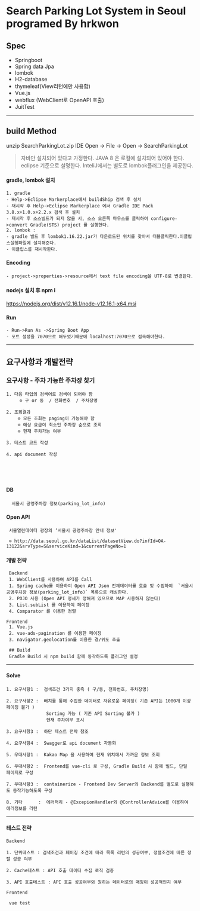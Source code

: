 Search Parking Lot System in Seoul
programed By hrkwon 
==================================
## Spec
- Springboot
- Spring data Jpa
- lombok
- H2-database
- thymeleaf(View리턴에만 사용함)
- Vue.js
- webflux (WebClient로 OpenAPI 호출)
- JuitTest
--------------------------------------------
## build Method

unzip SearchParkingLot.zip 
IDE Open -> File -> Open -> SearchParkingLot

>자바만 설치되어 있다고 가정한다. JAVA 8 은 로컬에 설치되어 있어야 한다. eclipse 기준으로 설명한다. InteliJ에서는 별도로 lombok플러그인을 제공한다. 

#### gradle, lombok 설치

	1. gradle 
    - Help->Eclipse Markerplace에서 buildShip 검색 후 설치
    - 재시작 후 Help->Eclipse Markerplace 에서 Gradle IDE Pack 3.8.x+1.0.x+2.2.x 검색 후 설치
    - 재시작 후 소스빌드가 되지 않을 시, 소스 오른쪽 마우스를 클릭하여 configure->convert Gradle(STS) project 를 실행한다.
	2. lombok : 
    - gradle 빌드 후 lombok1.16.22.jar가 다운로드된 위치를 찾아서 더블클릭한다.이클립스실행파일에 설치해준다.
    - 이클립스를 재시작한다.
    
#### Encoding
    - project->properties->resource에서 text file encoding을 UTF-8로 변경한다.

#### nodejs 설치 후 npm i 

https://nodejs.org/dist/v12.16.1/node-v12.16.1-x64.msi 


#### Run
    - Run->Run As ->Spring Boot App
    - 포트 설정을 7070으로 해두었기때문에 localhost:7070으로 접속해야한다.
--------------------------------------------
## 요구사항과 개발전략

 ### 요구사항 - 주차 가능한 주차장 찾기
    1. 다음 타입의 검색어로 검색이 되어야 함
         ⊙ 구 or 동  / 전화번호  / 주차장명  
         
    2. 조회결과
    　　 ⊙ 모든 조회는 paging이 가능해야 함  
    　　 ⊙ 예상 요금이 최소인 주차장 순으로 조회  
    　　 ⊙ 현재 주차가능 여부 
    
    3. 테스트 코드 작성  
    
    4. api document 작성
　　 
-------------------------------------------

  #### DB
  
      서울시 공영주차장 정보(parking_lot_info)
     
  #### Open API

     서울열린데이터 광장의 ‘서울시 공영주차장 안내 정보'
     
     ⊙ http://data.seoul.go.kr/dataList/datasetView.do?infId=OA-13122&srvType=S&serviceKind=1&currentPageNo=1
     
  #### 개발 전략
     Backend
     1. WebClient를 사용하여 API를 Call
     1. Spring cache를 이용하여 Open API Json 전체데이터를 호출 및 수집하여  `서울시 공영주차장 정보(parking_lot_info)` 목록으로 캐싱한다.
     2. POJO 사용 (Open API 명세가 정해져 있으므로 MAP 사용하지 않는다)
     3. List.subList 를 이용하여 페이징
     4. Comparator 를 이용한 정렬
     
    Frontend
     1. Vue.js 
     2. vue-ads-pagination 를 이용한 페이징
     3. navigator.geolocation를 이용한 경/위도 추출
     
     ## Build
     Gradle Build 시 npm build 함께 동작하도록 플러그인 설정
     
---------------------------------------------------

   #### Solve

  
  	1. 요구사항1 :  검색조건 3가지 충족 ( 구/동, 전화번호, 주차장명)

  	2. 요구사항2 :  배치를 통해 수집한 데이터로 자유로운 페이징( 기존 API는 1000개 이상 페이징 불가 )
  	               Sorting 가능 ( 기존 API Sorting 불가 )
  	               현재 주차여부 표시

  	3. 요구사항3 :  하단 테스트 전략 참조

  	4. 요구사항4 :  Swagger로 api document 자동화
  	
  	5. 우대사항1 :  Kakao Map 을 사용하여 현재 위치에서 가까운 정보 조회 
  	
  	6. 우대사항2 :  Frontend를 vue-cli 로 구성, Gradle Build 시 함께 빌드, 단일 페이지로 구성
  	
  	7. 우대사항3 :  containerize - Frontend Dev Server와 Backend를 별도로 실행해도 동작가능하도록 구성
  	
  	8. 기타      :  에러처리 - @ExcepionHandler와 @ControllerAdvice를 이용하여 에러정보를 리턴
   
---------------------------------------------  

   #### 테스트 전략
    Backend
   
    1. 단위테스트 : 검색조건과 페이징 조건에 따라 목록 리턴의 성공여부, 정렬조건에 따른 정렬 성공 여부
  	
  	2. Cache테스트 : API 호출 데이터 수집 로직 검증
  	
  	3. API 호출테스트 : API 호출 성공여부와 원하는 데이터로의 매핑이 성공적인지 여부
  	
  	Frontend
       
     vue test
  

